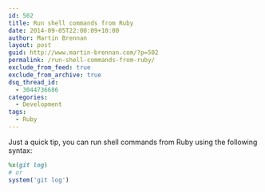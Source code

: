 ```yaml
---
id: 502
title: Run shell commands from Ruby
date: 2014-09-05T22:00:09+10:00
author: Martin Brennan
layout: post
guid: http://www.martin-brennan.com/?p=502
permalink: /run-shell-commands-from-ruby/
exclude_from_feed: true
exclude_from_archive: true
dsq_thread_id:
  - 3044736686
categories:
  - Development
tags:
  - Ruby
---
```

Just a quick tip, you can run shell commands from Ruby using the following syntax:

```ruby
%x(git log)
# or
system('git log')
```
